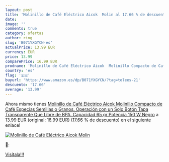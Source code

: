 ```yaml
---
layout: post
title: 'Molinillo de Café Eléctrico Aicok  Molin al 17.66 % de descuento'
date: 
image: ''
comments: true
category: ofertas
author: ring
slug: 'B071YXGYCN-es'
actualPrice: 13.99 EUR
currency: EUR
price: 13.99
comparePrice: 16.99 EUR
prodname: 'Molinillo de Café Eléctrico Aicok  Molinillo Compacto de Café  Especias  Semillas o Granos. Operación con un Solo Botón  Tapa Transparente Que  Libre de BPA. Capacidad 65 gr  Potencia 150 W  Negro'
country: 'es'
flag: '🇪🇸'
buyurl: 'https://www.amazon.es/dp/B071YXGYCN/?tag=tolees-21'
descuento: '17.66'
average: '13.99'
---
```


Ahora mismo tienes [Molinillo de Café Eléctrico Aicok  Molinillo Compacto de Café  Especias  Semillas o Granos. Operación con un Solo Botón  Tapa Transparente Que  Libre de BPA. Capacidad 65 gr  Potencia 150 W  Negro](https://www.amazon.es/dp/B071YXGYCN/?tag=tolees-21) a 13.99 EUR (original: 16.99 EUR) (17.66 %  de descuento) en el siguiente enlace!

[![Molinillo de Café Eléctrico Aicok  Molin]()](https://www.amazon.es/dp/B071YXGYCN/?tag=tolees-21)

🔎:


[Visítala!!!](https://www.amazon.es/dp/B071YXGYCN/?tag=tolees-21)
